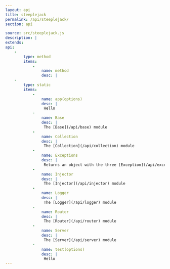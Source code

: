 ```yaml
---
layout: api
title: steeplejack
permalink: /api/steeplejack/
section: api

source: src/steeplejack.js
description: |
extends:
api:
    -
        type: method
        items:
            -
                name: method
                desc: |
    -
        type: static
        items:
            -
                name: app(options)
                desc: |
                 Hello
            -
                name: Base
                desc: |
                 The [Base](/api/base) module
            -
                name: Collection
                desc: |
                 The [Collection](/api/collection) module
            -
                name: Exceptions
                desc: |
                 Returns an object with the three [Exception](/api/exception) modules
            -
                name: Injector
                desc: |
                 The [Injector](/api/injector) module
            -
                name: Logger
                desc: |
                 The [Logger](/api/logger) module
            -
                name: Router
                desc: |
                 The [Router](/api/router) module
            -
                name: Server
                desc: |
                 The [Server](/api/server) module
            -
                name: test(options)
                desc: |
                 Hello
---
```

